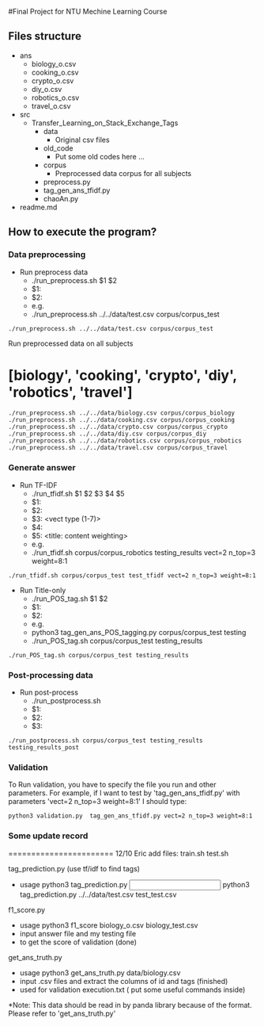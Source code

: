 #Final Project for NTU Mechine Learning Course

## Files structure
- ans
	- biology_o.csv
	- cooking_o.csv
	- crypto_o.csv
	- diy_o.csv
	- robotics_o.csv
	- travel_o.csv
- src
	- Transfer_Learning_on_Stack_Exchange_Tags
		- data
			- Original csv files
		- old_code
			- Put some old codes here ...
		- corpus
			- Preprocessed data corpus for all subjects
		- preprocess.py
		- tag_gen_ans_tfidf.py
		- chaoAn.py
- readme.md

## How to execute the program?

### Data preprocessing
- Run preprocess data
	- ./run_preprocess.sh $1 $2
	- $1: <file to do preprocess>
	- $2: <save file name>
	- e.g.
	- ./run_preprocess.sh ../../data/test.csv corpus/corpus_test
```
./run_preprocess.sh ../../data/test.csv corpus/corpus_test
```
Run preprocessed data on all subjects
# [biology', 'cooking', 'crypto', 'diy', 'robotics', 'travel']
```
./run_preprocess.sh ../../data/biology.csv corpus/corpus_biology
./run_preprocess.sh ../../data/cooking.csv corpus/corpus_cooking
./run_preprocess.sh ../../data/crypto.csv corpus/corpus_crypto
./run_preprocess.sh ../../data/diy.csv corpus/corpus_diy
./run_preprocess.sh ../../data/robotics.csv corpus/corpus_robotics
./run_preprocess.sh ../../data/travel.csv corpus/corpus_travel
```
### Generate answer

- Run TF-IDF
	- ./run_tfidf.sh $1 $2 $3 $4 $5
	- $1: <preprocessed corpus file>
	- $2: <output file name>
	- $3: <vect type (1-7)>
	- $4: <number of answers>
	- $5: <title: content weighting>
	- e.g.
	- ./run_tfidf.sh corpus/corpus_robotics testing_results vect=2 n_top=3 weight=8:1
```
./run_tfidf.sh corpus/corpus_test test_tfidf vect=2 n_top=3 weight=8:1
```

- Run Title-only
	- ./run_POS_tag.sh $1 $2
	- $1: <preprocessed corpus file>
	- $2: <output file name>
	- e.g.
	- python3 tag_gen_ans_POS_tagging.py corpus/corpus_test testing
	- ./run_POS_tag.sh corpus/corpus_test testing_results

```
./run_POS_tag.sh corpus/corpus_test testing_results
```

### Post-processing data
- Run post-process
	- ./run_postprocess.sh <corpus name> <my answer path> <output file name>
	- $1: <corpus name>
	- $2: <my answer path>
	- $3: <output file name>
```
./run_postprocess.sh corpus/corpus_test testing_results testing_results_post
```


### Validation
To Run validation, you have to specify the file you run and other parameters.
For example, if I want to test by 'tag_gen_ans_tfidf.py' with parameters 'vect=2 n_top=3 weight=8:1'
I should type:
```
python3 validation.py  tag_gen_ans_tfidf.py vect=2 n_top=3 weight=8:1
```















### Some update record

=======================
12/10 Eric
add files: 
train.sh 
test.sh 

tag_prediction.py (use tf/idf to find tags)
- usage
	python3 tag_prediction.py <input file> <output file>
	python3 tag_prediction.py ../../data/test.csv test_test.csv

f1_score.py 
- usage
	python3 f1_score biology_o.csv biology_test.csv
- input answer file and my testing file
- to get the score of validation (done)

get_ans_truth.py
- usage
	python3 get_ans_truth.py data/biology.csv
- input .csv files and extract the columns of id and tags (finished)
- used for validation
execution.txt ( put some useful commands inside)

*Note:
This data should be read in by panda library because of the format.
Please refer to 'get_ans_truth.py'
